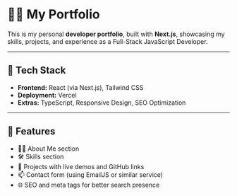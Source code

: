 # 🧑‍💼 My Portfolio

This is my personal **developer portfolio**, built with **Next.js**, showcasing my skills, projects, and experience as a Full-Stack JavaScript Developer.

---

## 🚀 Tech Stack

- **Frontend:** React (via Next.js), Tailwind CSS 
- **Deployment:** Vercel  
- **Extras:** TypeScript, Responsive Design, SEO Optimization

---

## 📂 Features

- 🧑‍💼 About Me section  
- 🛠 Skills section  
- 📁 Projects with live demos and GitHub links  
- 📫 Contact form (using EmailJS or similar service)  
- 🌐 SEO and meta tags for better search presence
